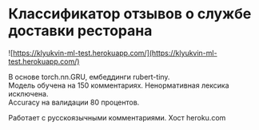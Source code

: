 # Классификатор отзывов о службе доставки ресторана

![https://klyukvin-ml-test.herokuapp.com/](https://klyukvin-ml-test.herokuapp.com/)

В основе torch.nn.GRU, ембеддинги rubert-tiny.  
Модель обучена на 150 комментариях. Ненормативная лексика исключена.  
Accuracy на валидации 80 процентов.  

Работает с русскоязычными комментариями. Хост heroku.com

